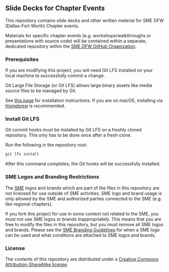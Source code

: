 ## Slide Decks for Chapter Events

This repository contains slide decks and other written material for
SME DFW (Dallas-Fort Worth) Chapter events.

Materials for specific chapter events (e.g. workshops/walkthroughs or
presentations with source code) will be contained within a separate, dedicated
repository within the [SME DFW GitHub Organization](https://github.com/smedfw).

### Prerequisites

If you are modifying this project, you will need Git LFS installed
on your local machine to successfully commit a change.

Git Large File Storage (or Git LFS) allows large binary assets like media source files to be managed by Git.

See [this page](https://git-lfs.github.com/) for installation instructions. If you are on macOS, installing via [Homebrew](https://brew.sh/) is recommended.

### Install Git LFS

Git commit hooks must be installed by Git LFS on a freshly cloned repository.
This only has to be done once after a fresh clone.

Run the following in the repository root:

```bash
git lfs install
```

After this command completes, the Git hooks will be successfully installed.

### SME Logos and Branding Restrictions

The [SME](http://www.sme.org/) logos and brands which are part of the
files in this repository are not licensed for use outside of SME activities. SME
logo and brand usage is only allowed by the SME and authorized parties connected
to the SME (e.g. like regional chapters).

If you fork this project for use in some context not related to the SME, you
must not use SME logos or brands inappropriately. This means that you are free to
modify the files in this repository, but you must remove all SME logos
and brands. Please see the [SME Branding Guidelines](http://www.sme.org/sme-logo/)
for when a SME logo can be used and what conditions are attached to SME logos and brands.

### License

The contents of this repository are distributed under a
[Creative Commons Attribution-ShareAlike license](https://creativecommons.org/licenses/by-sa/3.0/).
